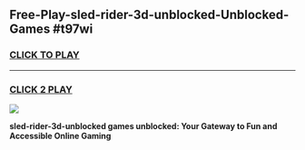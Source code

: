 
## Free-Play-sled-rider-3d-unblocked-Unblocked-Games #t97wi
<h3>
<a href="https://news.freeplayer.one?title=sled-rider-3d-unblocked&ref=8M">CLICK TO PLAY</a></h3>
<hr>

<h3>
<a href="https://news.freeplayer.one?title=sled-rider-3d-unblocked&ref=8M">CLICK 2 PLAY</a>
  
</h3>

<a href="https://news.freeplayer.one?title=sled-rider-3d-unblocked&ref=8M"><img src="https://clearcache.store/games.png"></a>


**sled-rider-3d-unblocked games unblocked: Your Gateway to Fun and Accessible Online Gaming**
